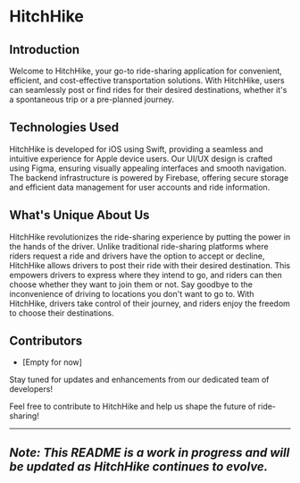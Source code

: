 # HitchHike

## Introduction

Welcome to HitchHike, your go-to ride-sharing application for convenient, efficient, and cost-effective transportation solutions. With HitchHike, users can seamlessly post or find rides for their desired destinations, whether it's a spontaneous trip or a pre-planned journey. 

## Technologies Used

HitchHike is developed for iOS using Swift, providing a seamless and intuitive experience for Apple device users. Our UI/UX design is crafted using Figma, ensuring visually appealing interfaces and smooth navigation. The backend infrastructure is powered by Firebase, offering secure storage and efficient data management for user accounts and ride information.

## What's Unique About Us

HitchHike revolutionizes the ride-sharing experience by putting the power in the hands of the driver. Unlike traditional ride-sharing platforms where riders request a ride and drivers have the option to accept or decline, HitchHike allows drivers to post their ride with their desired destination. This empowers drivers to express where they intend to go, and riders can then choose whether they want to join them or not. Say goodbye to the inconvenience of driving to locations you don't want to go to. With HitchHike, drivers take control of their journey, and riders enjoy the freedom to choose their destinations.

## Contributors

- [Empty for now]

Stay tuned for updates and enhancements from our dedicated team of developers!

Feel free to contribute to HitchHike and help us shape the future of ride-sharing!

---

*Note: This README is a work in progress and will be updated as HitchHike continues to evolve.*
-
